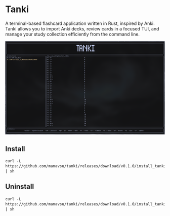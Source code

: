 # Tanki

A terminal-based flashcard application written in Rust, inspired by Anki. Tanki allows you to import Anki decks, review cards in a focused TUI, and manage your study collection efficiently from the command line.

![Screenshot](screenshot.png)

## Install
```
curl -L https://github.com/manavsu/tanki/releases/download/v0.1.0/install_tanki.sh | sh
```
## Uninstall
```
curl -L https://github.com/manavsu/tanki/releases/download/v0.1.0/install_tanki.sh | sh
```
